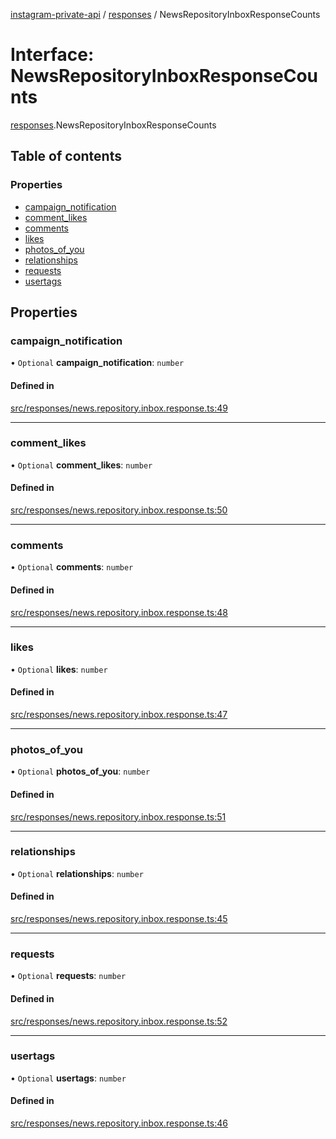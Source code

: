 [instagram-private-api](../../README.md) / [responses](../../modules/responses.md) / NewsRepositoryInboxResponseCounts

# Interface: NewsRepositoryInboxResponseCounts

[responses](../../modules/responses.md).NewsRepositoryInboxResponseCounts

## Table of contents

### Properties

- [campaign\_notification](NewsRepositoryInboxResponseCounts.md#campaign_notification)
- [comment\_likes](NewsRepositoryInboxResponseCounts.md#comment_likes)
- [comments](NewsRepositoryInboxResponseCounts.md#comments)
- [likes](NewsRepositoryInboxResponseCounts.md#likes)
- [photos\_of\_you](NewsRepositoryInboxResponseCounts.md#photos_of_you)
- [relationships](NewsRepositoryInboxResponseCounts.md#relationships)
- [requests](NewsRepositoryInboxResponseCounts.md#requests)
- [usertags](NewsRepositoryInboxResponseCounts.md#usertags)

## Properties

### campaign\_notification

• `Optional` **campaign\_notification**: `number`

#### Defined in

[src/responses/news.repository.inbox.response.ts:49](https://github.com/Nerixyz/instagram-private-api/blob/b3351b9/src/responses/news.repository.inbox.response.ts#L49)

___

### comment\_likes

• `Optional` **comment\_likes**: `number`

#### Defined in

[src/responses/news.repository.inbox.response.ts:50](https://github.com/Nerixyz/instagram-private-api/blob/b3351b9/src/responses/news.repository.inbox.response.ts#L50)

___

### comments

• `Optional` **comments**: `number`

#### Defined in

[src/responses/news.repository.inbox.response.ts:48](https://github.com/Nerixyz/instagram-private-api/blob/b3351b9/src/responses/news.repository.inbox.response.ts#L48)

___

### likes

• `Optional` **likes**: `number`

#### Defined in

[src/responses/news.repository.inbox.response.ts:47](https://github.com/Nerixyz/instagram-private-api/blob/b3351b9/src/responses/news.repository.inbox.response.ts#L47)

___

### photos\_of\_you

• `Optional` **photos\_of\_you**: `number`

#### Defined in

[src/responses/news.repository.inbox.response.ts:51](https://github.com/Nerixyz/instagram-private-api/blob/b3351b9/src/responses/news.repository.inbox.response.ts#L51)

___

### relationships

• `Optional` **relationships**: `number`

#### Defined in

[src/responses/news.repository.inbox.response.ts:45](https://github.com/Nerixyz/instagram-private-api/blob/b3351b9/src/responses/news.repository.inbox.response.ts#L45)

___

### requests

• `Optional` **requests**: `number`

#### Defined in

[src/responses/news.repository.inbox.response.ts:52](https://github.com/Nerixyz/instagram-private-api/blob/b3351b9/src/responses/news.repository.inbox.response.ts#L52)

___

### usertags

• `Optional` **usertags**: `number`

#### Defined in

[src/responses/news.repository.inbox.response.ts:46](https://github.com/Nerixyz/instagram-private-api/blob/b3351b9/src/responses/news.repository.inbox.response.ts#L46)
